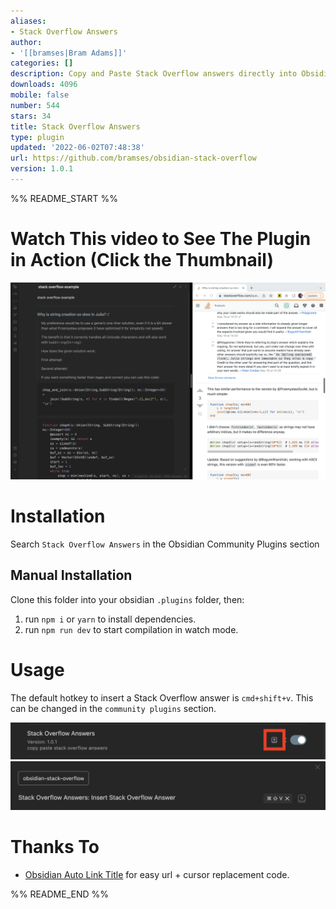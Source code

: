 ```yaml
---
aliases:
- Stack Overflow Answers
author:
- '[[bramses|Bram Adams]]'
categories: []
description: Copy and Paste Stack Overflow answers directly into Obsidian.
downloads: 4096
mobile: false
number: 544
stars: 34
title: Stack Overflow Answers
type: plugin
updated: '2022-06-02T07:48:38'
url: https://github.com/bramses/obsidian-stack-overflow
version: 1.0.1
---
```


%% README_START %%

# Watch This video to See The Plugin in Action (Click the Thumbnail)

[![thumbnail](https://raw.githubusercontent.com/bramses/obsidian-stack-overflow/HEAD/thumbnail.png)](https://www.youtube.com/watch?v=UMcmQHi9wsw&ab_channel=BramAdams)

# Installation

Search `Stack Overflow Answers` in the Obsidian Community Plugins section

## Manual Installation

Clone this folder into your obsidian `.plugins` folder, then:

1) run `npm i` or `yarn` to install dependencies.
2) run `npm run dev` to start compilation in watch mode.

# Usage

The default hotkey to insert a Stack Overflow answer is `cmd+shift+v`. This can be changed in the `community plugins` section.

![settings 1](https://raw.githubusercontent.com/bramses/obsidian-stack-overflow/HEAD/community-plugin-1.png)
![settings 2](https://raw.githubusercontent.com/bramses/obsidian-stack-overflow/HEAD/community-plugin-2.png)


# Thanks To

- [Obsidian Auto Link Title](https://github.com/zolrath/obsidian-auto-link-title) for easy url + cursor replacement code.

%% README_END %%